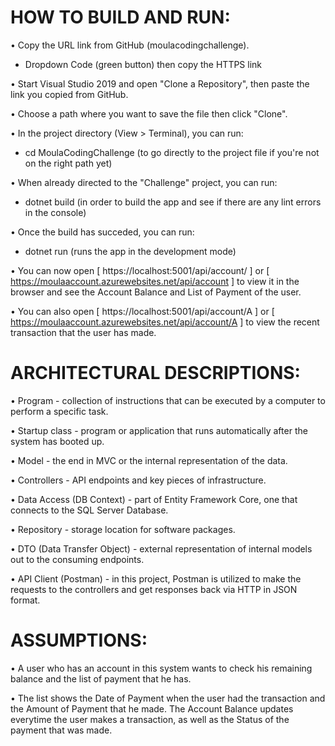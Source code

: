 # HOW TO BUILD AND RUN:

• Copy the URL link from GitHub (moulacodingchallenge).
  - Dropdown Code (green button) then copy the HTTPS link

• Start Visual Studio 2019 and open "Clone a Repository", then paste the link you
  copied from GitHub.
  
• Choose a path where you want to save the file then click "Clone".

• In the project directory (View > Terminal), you can run:

  - cd MoulaCodingChallenge (to go directly to the project file if you're not
    on the right path yet)

• When already directed to the "Challenge" project, you can run:

  - dotnet build (in order to build the app and see if there are any lint errors in
    the console)

• Once the build has succeded, you can run:

  - dotnet run (runs the app in the development mode)

• You can now open [ https://localhost:5001/api/account/ ]  or
  [ https://moulaaccount.azurewebsites.net/api/account ] to view it in the browser and
  see the Account Balance and List of Payment of the user.

• You can also open [ https://localhost:5001/api/account/A ]  or
  [ https://moulaaccount.azurewebsites.net/api/account/A ] to view the recent transaction
  that the user has made.


# ARCHITECTURAL DESCRIPTIONS:

• Program - collection of instructions that can be executed by a computer to perform a
  specific task.
  
• Startup class - program or application that runs automatically after the system has
  booted up.

• Model - the end in MVC or the internal representation of the data.

• Controllers - API endpoints and key pieces of infrastructure.

• Data Access (DB Context) - part of Entity Framework Core, one that connects to the
  SQL Server Database.

• Repository - storage location for software packages.

• DTO (Data Transfer Object) - external representation of internal models out to the
  consuming endpoints.

• API Client (Postman) - in this project, Postman is utilized to make the requests to
  the controllers and get responses back via HTTP in JSON format.


# ASSUMPTIONS:

• A user who has an account in this system wants to check his remaining balance
  and the list of payment that he has.

• The list shows the Date of Payment when the user had the transaction and
  the Amount of Payment that he made. The Account Balance updates everytime the
  user makes a transaction, as well as the Status of the payment that was made.
